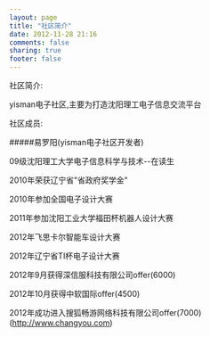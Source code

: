 ```yaml
---
layout: page
title: "社区简介"
date: 2012-11-28 21:16
comments: false
sharing: true
footer: false
---
```

社区简介:

yisman电子社区,主要为打造沈阳理工电子信息交流平台


社区成员:

#####易罗阳(yisman电子社区开发者)

09级沈阳理工大学电子信息科学与技术--在读生

2010年荣获辽宁省"省政府奖学金"

2010年参加全国电子设计大赛

2011年参加沈阳工业大学福田杯机器人设计大赛

2012年飞思卡尔智能车设计大赛

2012年辽宁省TI杯电子设计大赛

2012年9月获得深信服科技有限公司offer(6000)

2012年10月获得中软国际offer(4500)

2012年成功进入搜狐畅游网络科技有限公司offer(7000)(http://www.changyou.com)






